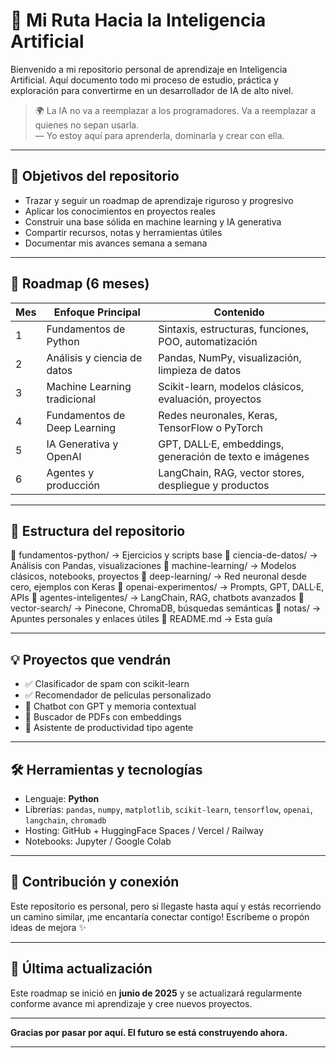 # 🚀 Mi Ruta Hacia la Inteligencia Artificial

Bienvenido a mi repositorio personal de aprendizaje en Inteligencia Artificial. Aquí documento todo mi proceso de estudio, práctica y exploración para convertirme en un desarrollador de IA de alto nivel.

> 🌍 La IA no va a reemplazar a los programadores. Va a reemplazar a quienes no sepan usarla.  
> — Yo estoy aquí para aprenderla, dominarla y crear con ella.

---

## 📌 Objetivos del repositorio

- Trazar y seguir un roadmap de aprendizaje riguroso y progresivo
- Aplicar los conocimientos en proyectos reales
- Construir una base sólida en machine learning y IA generativa
- Compartir recursos, notas y herramientas útiles
- Documentar mis avances semana a semana

---

## 📆 Roadmap (6 meses)

| Mes | Enfoque Principal | Contenido |
|-----|-------------------|-----------|
| 1   | Fundamentos de Python | Sintaxis, estructuras, funciones, POO, automatización |
| 2   | Análisis y ciencia de datos | Pandas, NumPy, visualización, limpieza de datos |
| 3   | Machine Learning tradicional | Scikit-learn, modelos clásicos, evaluación, proyectos |
| 4   | Fundamentos de Deep Learning | Redes neuronales, Keras, TensorFlow o PyTorch |
| 5   | IA Generativa y OpenAI | GPT, DALL·E, embeddings, generación de texto e imágenes |
| 6   | Agentes y producción | LangChain, RAG, vector stores, despliegue y productos |

---

## 🧠 Estructura del repositorio

📁 fundamentos-python/ → Ejercicios y scripts base
📁 ciencia-de-datos/ → Análisis con Pandas, visualizaciones
📁 machine-learning/ → Modelos clásicos, notebooks, proyectos
📁 deep-learning/ → Red neuronal desde cero, ejemplos con Keras
📁 openai-experimentos/ → Prompts, GPT, DALL·E, APIs
📁 agentes-inteligentes/ → LangChain, RAG, chatbots avanzados
📁 vector-search/ → Pinecone, ChromaDB, búsquedas semánticas
📁 notas/ → Apuntes personales y enlaces útiles
📄 README.md → Esta guía


---

## 💡 Proyectos que vendrán

- ✅ Clasificador de spam con scikit-learn
- ✅ Recomendador de películas personalizado
- 🔄 Chatbot con GPT y memoria contextual
- 🔄 Buscador de PDFs con embeddings
- 🔄 Asistente de productividad tipo agente

---

## 🛠️ Herramientas y tecnologías

- Lenguaje: **Python**
- Librerías: `pandas`, `numpy`, `matplotlib`, `scikit-learn`, `tensorflow`, `openai`, `langchain`, `chromadb`
- Hosting: GitHub + HuggingFace Spaces / Vercel / Railway
- Notebooks: Jupyter / Google Colab

---

## 🤝 Contribución y conexión

Este repositorio es personal, pero si llegaste hasta aquí y estás recorriendo un camino similar, ¡me encantaría conectar contigo! Escríbeme o propón ideas de mejora ✨

---

## 📢 Última actualización

Este roadmap se inició en **junio de 2025** y se actualizará regularmente conforme avance mi aprendizaje y cree nuevos proyectos.

---

**Gracias por pasar por aquí. El futuro se está construyendo ahora.**

---
